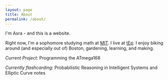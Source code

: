 ```yaml
---
layout: page
title: About
permalink: /about/
---
```


I'm Asra - and this is a website.

Right now, I'm a sophomore studying math at [MIT](http://mit.edu). I live at [tEp](http://tep.mit.edu/). I enjoy biking around (and especially out of) Boston, gardening, learning, and making. 

*Current Project*: Programming the ATmega168

*Currently flashcarding*: Probabilistic Reasoning in Intelligent Systems and Elliptic Curve notes